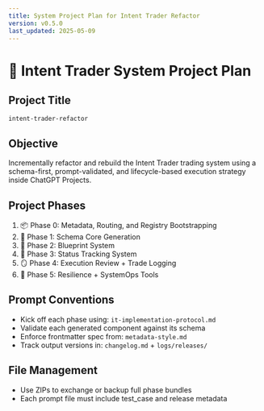 ```yaml
---
title: System Project Plan for Intent Trader Refactor
version: v0.5.0
last_updated: 2025-05-09
---
```


# 🧠 Intent Trader System Project Plan

## Project Title
`intent-trader-refactor`

## Objective
Incrementally refactor and rebuild the Intent Trader trading system using a schema-first, prompt-validated, and lifecycle-based execution strategy inside ChatGPT Projects.

## Project Phases
1. 📦 Phase 0: Metadata, Routing, and Registry Bootstrapping
2. 🧱 Phase 1: Schema Core Generation
3. 🧠 Phase 2: Blueprint System
4. 💬 Phase 3: Status Tracking System
5. 🪞 Phase 4: Execution Review + Trade Logging
6. 🔐 Phase 5: Resilience + SystemOps Tools

## Prompt Conventions
- Kick off each phase using: `it-implementation-protocol.md`
- Validate each generated component against its schema
- Enforce frontmatter spec from: `metadata-style.md`
- Track output versions in: `changelog.md` + `logs/releases/`

## File Management
- Use ZIPs to exchange or backup full phase bundles
- Each prompt file must include test_case and release metadata
